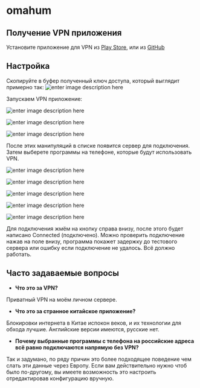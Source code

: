# omahum
## Получение VPN приложения

Установите приложение для VPN из [Play Store](https://play.google.com/store/apps/details?id=com.v2ray.ang), или из [GitHub](https://github.com/2dust/v2rayNG/releases/download/1.6.30/v2rayNG_1.6.30_arm64-v8a.apk)


## Настройка
Скопируйте в буфер полученный ключ доступа, который выглядит примерно так:
![enter image description here](https://user-images.githubusercontent.com/16889941/160294384-f1b81ed7-bb54-4756-a5ac-553c06232406.png)

Запускаем VPN приложение:

![enter image description here](https://user-images.githubusercontent.com/16889941/160183204-c64586cb-6e92-40cb-86cb-18ec24ab9267.png)


![enter image description here](https://user-images.githubusercontent.com/16889941/160183214-8a327da8-f4b6-4c64-8e89-942c208d8551.png)


![enter image description here](https://user-images.githubusercontent.com/16889941/160183222-19e92246-65c0-4cb8-9f00-79884504ed4c.png)

После этих манипуляций в списке появится сервер для подключения. Затем выберете программы на телефоне, которые будут использовать VPN.

![enter image description here](https://user-images.githubusercontent.com/16889941/160183230-eaadabd4-9306-4dcb-83f4-75b5d8aa05bf.png)


![enter image description here](https://user-images.githubusercontent.com/16889941/160183236-aa6b06f2-0aaa-4c94-90a3-28520fc0fb8c.png)


![enter image description here](https://user-images.githubusercontent.com/16889941/160183242-06547c9e-b02d-44f7-a266-50f728c8ff8d.png)


![enter image description here](https://user-images.githubusercontent.com/16889941/160183245-83405bc6-46d6-466d-b641-d1d938cd1f4f.png)

![enter image description here](https://user-images.githubusercontent.com/16889941/160291263-17c07b26-e311-4073-9514-e2bf67bac8d2.png)

Для подключения жмём на кнопку справа внизу, после этого будет написано Connected (подключено).
Можно проверить подключение нажав на поле внизу, программа покажет задержку до тестового сервера или ошибку если подключение не удалось.
Всё должно работать.

## Часто задаваемые вопросы

 - **Что это за VPN?**

Приватный VPN на моём личном сервере.

 - **Что это за странное китайское приложение?**

Блокировки интернета в Китае испокон веков, и их технологии для обхода лучшие. Английские версии имеются, русские нет.
 
 - **Почему выбранные программы с телефона на российские адреса всё равно подключаются напрямую без VPN?**

Так и задумано, по ряду причин это более подходящее поведение чем слать эти данные через Европу. Если вам действительно нужно чтоб было по-другому, вы имеете возможность это настроить отредактировав конфигурацию вручную.
